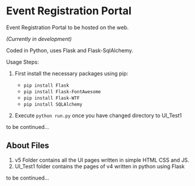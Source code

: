# Event Registration Portal
Event Registration Portal to be hosted on the web.

*(Currently in development)*

Coded in Python, uses Flask and Flask-SqlAlchemy.

Usage Steps:
1. First install the necessary packages using pip: 
   - `pip install Flask`
   - `pip install Flask-FontAwesome`
   - `pip install Flask-WTF`
   - `pip install SQLAlchemy`

2. Execute `python run.py` once you have changed directory to UI_Test1

to be continued...

## About Files

1. v5 Folder contains all the UI pages written in simple HTML CSS and JS.
2. UI_Test1 folder contains the pages of v4 written in python using Flask

to be continued...